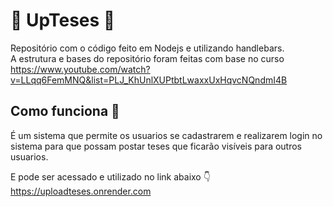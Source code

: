 # 📄 UpTeses 📄

Repositório com o código feito em Nodejs e utilizando handlebars.<br>
A estrutura e bases do repositório foram feitas com base no curso <br>
https://www.youtube.com/watch?v=LLqq6FemMNQ&list=PLJ_KhUnlXUPtbtLwaxxUxHqvcNQndmI4B<br>

## Como funciona 🤔

É um sistema que permite os usuarios se cadastrarem e realizarem login no sistema
para que possam postar teses que ficarão visíveis para outros usuarios.

E pode ser acessado e utilizado no link abaixo 👇<br>
https://uploadteses.onrender.com
